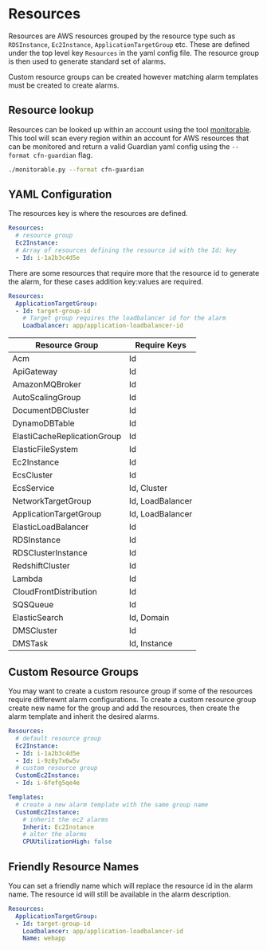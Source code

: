 # Resources

Resources are AWS resources grouped by the resource type such as `RDSInstance`, `Ec2Instance`, `ApplicationTargetGroup` etc. These are defined under the top level key `Resources` in the yaml config file. The resource group is then used to generate standard set of alarms.

Custom resource groups can be created however matching alarm templates must be created to create alarms.

## Resource lookup

Resources can be looked up within an account using the tool [monitorable](https://github.com/base2Services/monitorable). This tool will scan every region within an account for AWS resources that can be monitored and return a valid Guardian yaml config using the `--format cfn-guardian` flag.

```sh
./monitorable.py --format cfn-guardian
```

## YAML Configuration

The resources key is where the resources are defined.

```yaml
Resources:
  # resource group
  Ec2Instance:
  # Array of resources defining the resource id with the Id: key
  - Id: i-1a2b3c4d5e
```

There are some resources that require more that the resource id to generate the alarm, for these cases addition key:values are required.

```yaml
Resources:
  ApplicationTargetGroup:
  - Id: target-group-id
    # Target group requires the loadbalancer id for the alarm
    Loadbalancer: app/application-loadbalancer-id
```

| Resource Group              | Require Keys     |
| --------------------------- | ---------------- |
| Acm                         | Id               |
| ApiGateway                  | Id               |
| AmazonMQBroker              | Id               |
| AutoScalingGroup            | Id               |
| DocumentDBCluster           | Id               |
| DynamoDBTable               | Id               |
| ElastiCacheReplicationGroup | Id               |
| ElasticFileSystem           | Id               |
| Ec2Instance                 | Id               |
| EcsCluster                  | Id               |
| EcsService                  | Id, Cluster      |
| NetworkTargetGroup          | Id, LoadBalancer |
| ApplicationTargetGroup      | Id, LoadBalancer |
| ElasticLoadBalancer         | Id               |
| RDSInstance                 | Id               |
| RDSClusterInstance          | Id               |
| RedshiftCluster             | Id               |
| Lambda                      | Id               |
| CloudFrontDistribution      | Id               |
| SQSQueue                    | Id               |
| ElasticSearch               | Id, Domain       |
| DMSCluster                  | Id               |
| DMSTask                     | Id, Instance     |


## Custom Resource Groups

You may want to create a custom resource group if some of the resources require differewnt alarm configurations. To create a custom resource group create new name for the group and add the resources, then create the alarm template and inherit the desired alarms.

```yaml
Resources:
  # default resource group
  Ec2Instance:
  - Id: i-1a2b3c4d5e
  - Id: i-9z8y7x6w5v
  # custom resource group
  CustomEc2Instance:
  - Id: i-6fefg5qe4e

Templates:
  # create a new alarm template with the same group name 
  CustomEc2Instance:
    # inherit the ec2 alarms
    Inherit: Ec2Instance
    # alter the alarms
    CPUUtilizationHigh: false
```

## Friendly Resource Names

You can set a friendly name which will replace the resource id in the alarm name.
The resource id will still be available in the alarm description.

```yaml
Resources:
  ApplicationTargetGroup:
  - Id: target-group-id
    Loadbalancer: app/application-loadbalancer-id
    Name: webapp
```